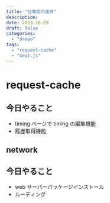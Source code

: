 ```yaml
---
title: "仕事前の進捗"
description:
date: 2023-10-29
draft: false
categories:
  - "drepo"
tags:
  - "request-cache"
  - "next.js"
---
```


# request-cache

## 今日やること

- timing ページで timing の編集機能
- 履歴取得機能

## network

## 今日やること

- web サーバーパッケージインストール
- ルーティング
